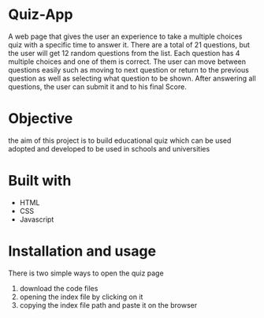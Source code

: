 # Quiz-App
A web page that gives the user an experience to take a multiple choices quiz with a specific time to answer it. There are a total of 21 questions, but the user will get 12 random questions from the list. Each question has 4 multiple choices and one of them is correct. The user can move between questions easily such as moving to next question or return to the previous question as well as selecting what question to be shown. After answering all questions, the user can submit it and to his final Score.

# Objective
the aim of this project is to build educational quiz which can be used adopted and developed to be used in schools and universities

# Built with
- HTML
- CSS
- Javascript 

# Installation and usage
There is two simple ways to open the quiz page
1. download the code files
2. opening the index file by clicking on it 
3. copying the index file path and paste it on the browser



